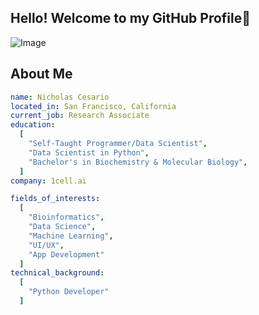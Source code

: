 ## Hello! Welcome to my GitHub Profile👋

![Image](https://github.com/user-attachments/assets/8c0912bc-655a-4686-aecf-a62333a98440)

## About Me
```yaml
name: Nicholas Cesario
located_in: San Francisco, California
current_job: Research Associate
education:
  [
    "Self-Taught Programmer/Data Scientist",
    "Data Scientist in Python",
    "Bachelor's in Biochemistry & Molecular Biology",
  ]
company: 1cell.ai

fields_of_interests:
  [
    "Bioinformatics",
    "Data Science",
    "Machine Learning",
    "UI/UX",
    "App Development"
  ]
technical_background:
  [
    "Python Developer"
  ]
```
<!--
**NCesari0/NCesari0** is a ✨ _special_ ✨ repository because its `README.md` (this file) appears on your GitHub profile.

Here are some ideas to get you started:

- 🔭 I’m currently working on ...
- 🌱 I’m currently learning ...
- 👯 I’m looking to collaborate on ...
- 🤔 I’m looking for help with ...
- 💬 Ask me about ...
- 📫 How to reach me: ...
- 😄 Pronouns: ...
- ⚡ Fun fact: ...
-->
